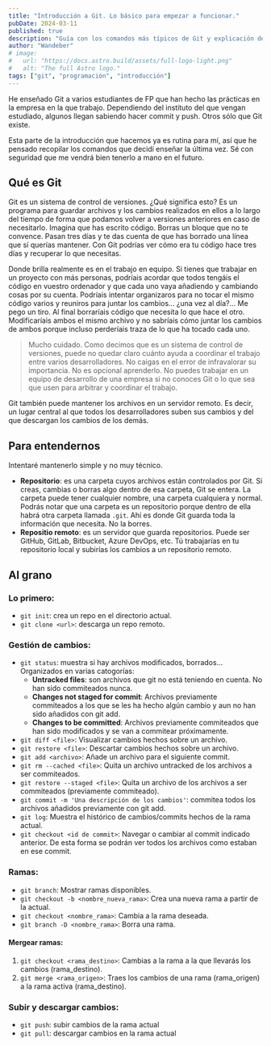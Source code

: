 ```yaml
---
title: "Introducción a Git. Lo básico para empezar a funcionar."
pubDate: 2024-03-11
published: true
description: "Guía con los comandos más típicos de Git y explicación de algunos conceptos básicos."
author: "Wandeber"
# image:
#   url: "https://docs.astro.build/assets/full-logo-light.png"
#   alt: "The full Astro logo."
tags: ["git", "programación", "introducción"]
---
```


He enseñado Git a varios estudiantes de FP que han hecho las prácticas en la empresa en la que trabajo.
Dependiendo del instituto del que vengan estudiado, algunos llegan sabiendo hacer commit y push. Otros sólo que Git existe.

Esta parte de la introducción que hacemos ya es rutina para mí, así que he pensado recopilar los comandos que decidí enseñar la última vez.
Sé con seguridad que me vendrá bien tenerlo a mano en el futuro.

## Qué es Git

Git es un sistema de control de versiones. ¿Qué significa esto? Es un programa para guardar archivos y los cambios realizados en ellos a lo largo del tiempo de forma que podamos volver a versiones anteriores en caso de necesitarlo. Imagina que has escrito código. Borras un bloque que no te convence. Pasan tres días y te das cuenta de que has borrado una línea que sí querías mantener. Con Git podrías ver cómo era tu código hace tres días y recuperar lo que necesitas.

Donde brilla realmente es en el trabajo en equipo. Si tienes que trabajar en un proyecto con más personas, podríais acordar que todos tengáis el código en vuestro ordenador y que cada uno vaya añadiendo y cambiando cosas por su cuenta. Podríais intentar organizaros para no tocar el mismo código varios y reuniros para juntar los cambios... ¿una vez al día?... Me pego un tiro. Al final borraríais código que necesita lo que hace el otro. Modificaríais ambos el mismo archivo y no sabríais cómo juntar los cambios de ambos porque incluso perderíais traza de lo que ha tocado cada uno.

> Mucho cuidado. Como decimos que es un sistema de control de versiones, puede no quedar claro cuánto ayuda a coordinar el trabajo entre varios desarrolladores. No caigas en el error de infravalorar su importancia. No es opcional aprenderlo. No puedes trabajar en un equipo de desarrollo de una empresa si no conoces Git o lo que sea que usen para arbitrar y coordinar el trabajo.

Git también puede mantener los archivos en un servidor remoto. Es decir, un lugar central al que todos los desarrolladores suben sus cambios y del que descargan los cambios de los demás.

## Para entendernos

Intentaré mantenerlo simple y no muy técnico.

- **Repositorio**: es una carpeta cuyos archivos están controlados por Git. Si creas, cambias o borras algo dentro de esa carpeta, Git se entera. La carpeta puede tener cualquier nombre, una carpeta cualquiera y normal. Podrás notar que una carpeta es un repositorio porque dentro de ella habrá otra carpeta llamada `.git`. Ahí es donde Git guarda toda la información que necesita. No la borres.
- **Repositio remoto**: es un servidor que guarda repositorios. Puede ser GitHub, GitLab, Bitbucket, Azure DevOps, etc. Tú trabajarías en tu repositorio local y subirías los cambios a un repositorio remoto.

## Al grano

### Lo primero:
- `git init`: crea un repo en el directorio actual.
- `git clone <url>`: descarga un repo remoto.

### Gestión de cambios:
- `git status`: muestra si hay archivos modificados, borrados… Organizados en varias catogorías:
  - **Untracked files**: son archivos que git no está teniendo en cuenta. No han sido commiteados nunca.
  - **Changes not staged for commit**: Archivos previamente commiteados a los que se les ha hecho algún cambio y aun no han sido añadidos con git add.
  - **Changes to be committed**: Archivos previamente commiteados que han sido modificados y se van a commitear próximamente.
- `git diff <file>`: Visualizar cambios hechos sobre un archivo.
- `git restore <file>`: Descartar cambios hechos sobre un archivo.
- `git add <archivo>`: Añade un archivo para el siguiente commit. 
- `git rm --cached <file>`: Quita un archivo untracked de los archivos a ser commiteados.
- `git restore --staged <file>`: Quita un archivo de los archivos a ser commiteados (previamente commiteado).
- `git commit -m 'Una descripción de los cambios'`: commitea todos los archivos añadidos previamente con git add.
- `git log`: Muestra el histórico de cambios/commits hechos de la rama actual.
- `git checkout <id de commit>`: Navegar o cambiar al commit indicado anterior. De esta forma se podrán ver todos los archivos como estaban en ese commit.

### Ramas:
- `git branch`: Mostrar ramas disponibles.
- `git checkout -b <nombre_nueva_rama>`: Crea una nueva rama a partir de la actual.
- `git checkout <nombre_rama>`: Cambia a la rama deseada.
- `git branch -D <nombre_rama>`: Borra una rama.

#### Mergear ramas:
1. `git checkout <rama_destino>`: Cambias a la rama a la que llevarás los cambios (rama_destino).
1. `git merge <rama_origen>`: Traes los cambios de una rama (rama_origen) a la rama activa (rama_destino).

### Subir y descargar cambios:
- `git push`: subir cambios de la rama actual
- `git pull`: descargar cambios en la rama actual

